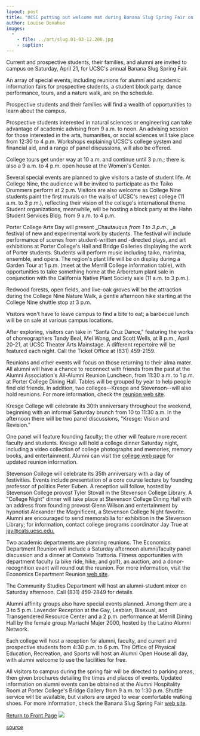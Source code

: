 ```yaml
---
layout: post
title: "UCSC putting out welcome mat during Banana Slug Spring Fair on April 21"
author: Louise Donahue
images:
  -
    - file: ../art/slug.01-03-12.200.jpg
    - caption: 
---
```


Current and prospective students, their families, and alumni are invited to campus on Saturday, April 21, for UCSC's annual Banana Slug Spring Fair.

An array of special events, including reunions for alumni and academic information fairs for prospective students, a student block party, dance performance, tours, and a nature walk, are on the schedule.

Prospective students and their families will find a wealth of opportunities to learn about the campus.

Prospective students interested in natural sciences or engineering can take advantage of academic advising from 9 a.m. to noon. An advising session for those interested in the arts, humanities, or social sciences will take place from 12:30 to 4 p.m. Workshops explaining UCSC's college system and financial aid, and a range of panel discussions, will also be offered.

College tours get under way at 10 a.m. and continue until 3 p.m.; there is also a 9 a.m. to 4 p.m. open house at the Women's Center.

Several special events are planned to give visitors a taste of student life. At College Nine, the audience will be invited to participate as the Taiko Drummers perform at 2 p.m. Visitors are also welcome as College Nine students paint the first murals on the walls of UCSC's newest college (11 a.m. to 3 p.m.), reflecting their vision of the college's international theme. Student organizations, meanwhile, will be hosting a block party at the Hahn Student Services Bldg. from 9 a.m. to 4 p.m.

Porter College Arts Day will present _Chautauqua _from 1 to 3 p.m.,_ _a festival of new and experimental work by students. The festival will include performance of scenes from student-written and -directed plays, and art exhibitions at Porter College's Hall and Bridge Galleries displaying the work of Porter students. Students will perform music including taiko, marimba, ensemble, and opera. The region's plant life will be on display during a Garden Tour at 1 p.m. (meet at the Merrill College information table), with opportunities to take something home at the Arboretum plant sale in conjunction with the California Native Plant Society sale (11 a.m. to 3 p.m.).

Redwood forests, open fields, and live-oak groves will be the attraction during the College Nine Nature Walk, a gentle afternoon hike starting at the College Nine shuttle stop at 3 p.m.

Visitors won't have to leave campus to find a bite to eat; a barbecue lunch will be on sale at various campus locations.

After exploring, visitors can take in "Santa Cruz Dance," featuring the works of choreographers Tandy Beal, Mel Wong, and Scott Wells, at 8 p.m., April 20-21, at UCSC Theater Arts Mainstage. A different repertoire will be featured each night. Call the Ticket Office at (831) 459-2159.

Reunions and other events will focus on those returning to their alma mater.   
All alumni will have a chance to reconnect with friends from the past at the Alumni Association's All-Alumni Reunion Luncheon, from 11:30 a.m. to 1 p.m. at Porter College Dining Hall. Tables will be grouped by year to help people find old friends. In addition, two colleges--Kresge and Stevenson--will also hold reunions. For more information, check the [reunion web site][1].

Kresge College will celebrate its 30th anniversary throughout the weekend, beginning with an informal Saturday brunch from 10 to 11:30 a.m. In the afternoon there will be two panel discussions, "Kresge: Vision and Revision."

One panel will feature founding faculty; the other will feature more recent faculty and students. Kresge will hold a college dinner Saturday night, including a video collection of college photographs and memories, memory books, and entertainment. Alumni can visit the [college web page][2] for updated reunion information.

Stevenson College will celebrate its 35th anniversary with a day of festivities. Events include presentation of a core course lecture by founding professor of politics Peter Euben. A reception will follow, hosted by Stevenson College provost Tyler Stovall in the Stevenson College Library. A "College Night" dinner will take place at Stevenson College Dining Hall with an address from founding provost Glenn Wilson and entertainment by hypnotist Alexander the Magnificent, a Stevenson College Night favorite. Alumni are encouraged to send memorabilia for exhibition in the Stevenson Library; for information, contact college programs coordinator Jay True at [jay@cats.ucsc.edu.][3]

Two academic departments are planning reunions. The Economics Department Reunion will include a Saturday afternoon alumni/faculty panel discussion and a dinner at Convivio Trattoria. Fitness opportunities with department faculty (a bike ride, hike, and golf), an auction, and a donor-recognition event will round out the reunion. For more information, visit the Economics Department Reunion [web site][4].

The Community Studies Department will host an alumni-student mixer on Saturday afternoon. Call (831) 459-2849 for details.

Alumni affinity groups also have special events planned. Among them are a 3 to 5 p.m. Lavender Reception at the Gay, Lesbian, Bisexual, and Transgendered Resource Center and a 2 p.m. performance at Merrill Dining Hall by the female group Mariachi Mujer 2000, hosted by the Latino Alumni Network.

Each college will host a reception for alumni, faculty, and current and prospective students from 4:30 p.m. to 6 p.m. The Office of Physical Education, Recreation, and Sports will host an Alumni Open House all day, with alumni welcome to use the facilities for free.

All visitors to campus during the spring fair will be directed to parking areas, then given brochures detailing the times and places of events. Updated information on alumni events can be obtained at the Alumni Hospitality Room at Porter College's Bridge Gallery from 9 a.m. to 1:30 p.m. Shuttle service will be available, but visitors are urged to wear comfortable walking shoes. For more information, check the Banana Slug Spring Fair [web site][5].

  
[Return to Front Page][6] ![ ][7]

[1]:  http://alumni.ucsc.edu/reunions/bssf_2001.htm
[2]: http://www2.ucsc.edu/kresge/
[3]: mailto:jay@cats.ucsc.edu.
[4]: http://econ.ucsc.edu/alumni.shtml
[5]: http://www.admissions.ucsc.edu/bssf/general.html
[6]: ../../index.html
[7]: ../../images/trans.gif

[source](http://www1.ucsc.edu/currents/00-01/03-19/fair.html "Permalink to fair")
